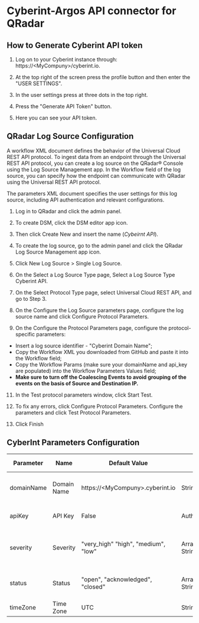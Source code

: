 # Cyberint-Argos API connector for QRadar

## How to Generate Cyberint API token

1. Log on to your Cyberint instance through: https://\<MyCompuny>/cyberint.io.

2. At the top right of the screen press the profile button and then enter the "USER SETTINGS".

3. In the user settings press at three dots in the top right.

4. Press the "Generate API Token" button.

5. Here you can see your API token.

## QRadar Log Source Configuration
A workflow XML document defines the behavior of the Universal Cloud REST API protocol. To ingest data from an endpoint through the Universal REST API protocol, you can create a log source on the QRadar® Console using the Log Source Management app. In the Workflow field of the log source, you can specify how the endpoint can communicate with QRadar using the Universal REST API protocol.

The parameters XML document specifies the user settings for this log source, including API authentication and relevant configurations.

1. Log in to QRadar and click the admin panel.

2. To create DSM, click the DSM editor app icon.

3. Then click Create New and insert the name (_Cybeirnt API_).

4. To create the log source, go to the admin panel and click the QRadar Log Source Management app icon.

5. Click New Log Source > Single Log Source.

6. On the Select a Log Source Type page, Select a Log Source Type Cyberint API.

7. On the Select Protocol Type page, select Universal Cloud REST API, and go to Step 3.

8. On the Configure the Log Source parameters page, configure the log source name and click Configure Protocol Parameters.

9. On the Configure the Protocol Parameters page, configure the protocol-specific parameters:
 - Insert a log source identifier - "Cyberint Domain Name";
 - Copy the Workflow XML you downloaded from GitHub and paste it into the Workflow field;
 - Copy the Workflow Params (make sure your domainName and api_key are populated) into the Workflow Parameters Values field;
 - **Make sure to turn off the Coalescing Events to avoid grouping of the events on the basis of Source and Destination IP.**

11. In the Test protocol parameters window, click Start Test.

12. To fix any errors, click Configure Protocol Parameters. Configure the parameters and click Test Protocol Parameters.

13. Click Finish

## CyberInt Parameters Configuration
Parameter                           | Name | Default Value | Type | Required (True/False) | Description
---                                 | --- | --- | --- |--- |---
domainName                            | Domain Name | https://\<MyCompuny>.cyberint.io | String | True | Domain of your Cyberint instance.
apiKey                             | API Key | False | Authentication | True | Cyberint API token for QRadar.
severity                            | Severity | "very_high" "high", "medium", "low" | Array of String | False | You can specify the alert severity to pull.
status                              | Status | "open", "acknowledged", "closed" | Array of String | False | You can specify the alert status to pull.
| timeZone    | Time Zone             | UTC      | String         | No             | Time zone selection.                             |
